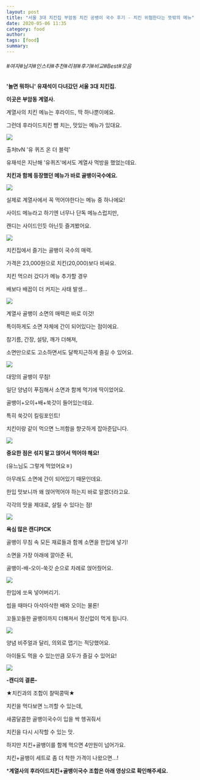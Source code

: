 ```yaml
---
layout: post
title: "서울 3대 치킨집 부암동 치킨 공뱅이 국수 후기 - 치킨 위협한다는 뜻밖의 메뉴"
date: 2020-05-06 11:35
category: food
author: 
tags: [food]
summary: 
---
```


###### #여자#남자#인스타#추천#리뷰#후기#비교#Best#모음


**'놀면 뭐하니' 유재석이 다녀갔던 서울 3대 치킨집.**

**이곳은 부암동 계열사.**

  

계열사의 치킨 메뉴는 후라이드, 딱 하나뿐이에요.

그런데 후라이드치킨 뺨 치는, 맛있는 메뉴가 있대요.

![](https://img1.daumcdn.net/thumb/R720x0/?fname=https%3A%2F%2Ft1.daumcdn.net%2Fliveboard%2Fdispatch%2F6ff5db68f45445eeb6eaf718a8fc747e.JPG)

출처tvN '유 퀴즈 온 더 블럭'

유재석은 지난해 '유퀴즈'에서도 계열사 먹방을 했었는데요.

**치킨과 함께 등장했던 메뉴가 바로 골뱅이국수에요.**

![](https://img1.daumcdn.net/thumb/R720x0/?fname=https%3A%2F%2Ft1.daumcdn.net%2Fliveboard%2Fdispatch%2F4c564c9b757c48f2acea40b7c03a56df.JPG)

실제로 계열사에서 꼭 먹어야한다는 메뉴 중 하나에요!

  

사이드 메뉴라고 하기엔 너무나 단독 메뉴스럽지만,

캔디는 사이드인듯 아닌듯 즐겨봤어요.

![](https://img1.daumcdn.net/thumb/R720x0/?fname=https%3A%2F%2Ft1.daumcdn.net%2Fliveboard%2Fdispatch%2F4f8c3ca5d40a4f759aa89ce0e7255392.JPG)

치킨집에서 즐기는 골뱅이 국수의 매력.

가격은 23,000원으로 치킨(20,000)보다 비싸요.

  

치킨 먹으러 갔다가 메뉴 추가할 경우

배보다 배꼽이 더 커지는 사태 발생...

![](https://img1.daumcdn.net/thumb/R720x0/?fname=https%3A%2F%2Ft1.daumcdn.net%2Fliveboard%2Fdispatch%2Fb1ef75d82b2d49ea9f895e3c08a10473.JPG)

계열사 골뱅이 소면의 매력은 바로 이것!

특이하게도 소면 자체에 간이 되어있다는 점이에요.

  

참기름, 간장, 설탕, 깨가 더해져,

소면만으로도 고소하면서도 달짝지근하게 즐길 수 있어요.

![](https://img1.daumcdn.net/thumb/R720x0/?fname=https%3A%2F%2Ft1.daumcdn.net%2Fliveboard%2Fdispatch%2F06ca789b689a4819aa59d72735e616c5.JPG)

대망의 골뱅이 무침!

일단 양념이 푸짐해서 소면과 함께 먹기에 딱이었어요.

  

골뱅이+오이+배+쑥갓이 들어있는데요.

특히 쑥갓이 킬링포인트!

  

치킨이랑 같이 먹으면 느끼함을 향긋하게 잡아준답니다.

![](https://img1.daumcdn.net/thumb/R720x0/?fname=https%3A%2F%2Ft1.daumcdn.net%2Fliveboard%2Fdispatch%2Fda81f8264fa546989627e76c007cb9a4.JPG)

**중요한 점은 섞지 말고 얹어서 먹어야 해요!**

(유느님도 그렇게 먹었어요ㅎ)

  

아무래도 소면에 간이 되어있기 때문인데요.

한입 맛보니까 왜 얹어먹어야 하는지 바로 알겠더라고요.

각각의 맛을 제대로, 살릴 수 있다는 점!

![](https://img1.daumcdn.net/thumb/R720x0/?fname=https%3A%2F%2Ft1.daumcdn.net%2Fliveboard%2Fdispatch%2Ffb85efd65fe24d58bd328cadfc722903.JPG)

**욕심 많은 캔디PICK**

  

골뱅이 무침 속 모든 재료들과 함께 소면을 한입에 넣기!

소면을 가장 아래에 깔아준 뒤,

골뱅이-배-오이-쑥갓 순으로 차례로 얹어줬어요.

![](https://img1.daumcdn.net/thumb/R720x0/?fname=https%3A%2F%2Ft1.daumcdn.net%2Fliveboard%2Fdispatch%2F5828e810ba69499aa708aef0f77a9f4a.JPG)

한입에 쏘옥 넣어버리기.

씹을 때마다 아삭아삭한 배와 오이는 물론!

꼬들꼬들한 골뱅이까지 더해져서 정신없이 먹게 됩니다.

![](https://t1.daumcdn.net/liveboard/dispatch/ac13777b72a44285aff09addb1d40508.gif)

양념 비주얼과 달리, 의외로 맵기는 적당했어요.

아이들도 먹을 수 있는만큼 모두가 즐길 수 있어요!

![](https://img1.daumcdn.net/thumb/R720x0/?fname=https%3A%2F%2Ft1.daumcdn.net%2Fliveboard%2Fdispatch%2Ffbd03a42f7e94eb0bcafb83c213e6da2.JPG)

**-캔디의 결론-**

  

★치킨과의 조합이 찰떡콩떡★

치킨을 먹다보면 느끼할 수 있는데,

새콤달콤한 골뱅이국수이 입을 싹 헹궈줘서

치킨을 다시 시작할 수 있는 맛.

  

하지만 치킨+골뱅이를 함께 먹으면 4만원이 넘어가요.

치킨+골뱅이 세트로 좀 더 착한 가격이 나왔으면...!

  

***계열사의 후라이드치킨+골뱅이국수 조합은 아래 영상으로 확인해주세요.**